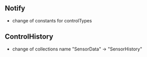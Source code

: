 ## Notify
* change of constants for controlTypes

## ControlHistory
* change of collections name "SensorData" -> "SensorHistory"